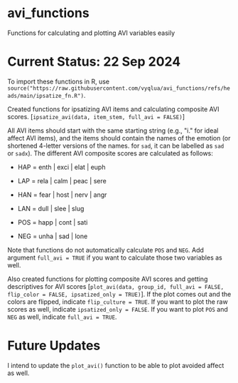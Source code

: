 # avi_functions

Functions for calculating and plotting AVI variables easily


# Current Status: 22 Sep 2024

To import these functions in R, use `source("https://raw.githubusercontent.com/vyqlua/avi_functions/refs/heads/main/ipsatize_fn.R")`.

Created functions for ipsatizing AVI items and calculating composite AVI scores. [`ipsatize_avi(data, item_stem, full_avi = FALSE)`]

All AVI items should start with the same starting string (e.g., "i." for ideal affect AVI items), and the items should contain the names of the emotion (or shortened 4-letter versions of the names. for `sad`, it can be labelled as `sad` or `sadx`). The different AVI composite scores are calculated as follows:

- HAP = enth | exci | elat | euph
- LAP = rela | calm | peac | sere

- HAN = fear | host | nerv | angr
- LAN = dull | slee | slug

- POS = happ | cont | sati
- NEG = unha | sad | lone

Note that functions do not automatically calculate `POS` and `NEG`. Add argument `full_avi = TRUE` if you want to calculate those two variables as well.

Also created functions for plotting composite AVI scores and getting descriptives for AVI scores [`plot_avi(data, group_id, full_avi = FALSE, flip_color = FALSE, ipsatized_only = TRUE)`]. If the plot comes out and the colors are flipped, indicate `flip_culture = TRUE`. If you want to plot the raw scores as well, indicate `ipsatized_only = FALSE`. If you want to plot `POS` and `NEG` as well, indicate `full_avi = TRUE`.


# Future Updates

I intend to update the `plot_avi()` function to be able to plot avoided affect as well.